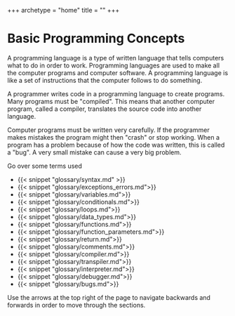 +++
archetype = "home"
title = ""
+++

# Basic Programming Concepts
A programming language is a type of written language that tells computers what to do in order to work. Programming languages are used to make all the computer programs and computer software. A programming language is like a set of instructions that the computer follows to do something.

A programmer writes code in a programming language to create programs. Many programs must be  "compiled". This means that another computer program, called a compiler, translates the source code into another language.

Computer programs must be written very carefully. If the programmer makes mistakes the program might then "crash" or stop working. When a program has a problem because of how the code was written, this is called a "bug". A very small mistake can cause a very big problem. 

Go over some terms used
  - {{< snippet "glossary/syntax.md" >}}
  - {{< snippet "glossary/exceptions_errors.md">}}
  - {{< snippet "glossary/variables.md">}}
  - {{< snippet "glossary/conditionals.md">}}
  - {{< snippet "glossary/loops.md">}}
  - {{< snippet "glossary/data_types.md">}}
  - {{< snippet "glossary/functions.md">}}
  - {{< snippet "glossary/function_parameters.md">}}
  - {{< snippet "glossary/return.md">}}
  - {{< snippet "glossary/comments.md">}}
  - {{< snippet "glossary/compiler.md">}}
  - {{< snippet "glossary/transpiler.md">}}
  - {{< snippet "glossary/interpreter.md">}}
  - {{< snippet "glossary/debugger.md">}}
  - {{< snippet "glossary/bugs.md">}}
 
Use the arrows at the top right of the page to navigate backwards and forwards in order to move through the sections.
